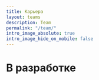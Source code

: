```yaml
---
title: Карьера
layout: teams
description: Team
permalink: "/team/"
intro_image_absolute: true
intro_image_hide_on_mobile: false
---
```


# В разработке

